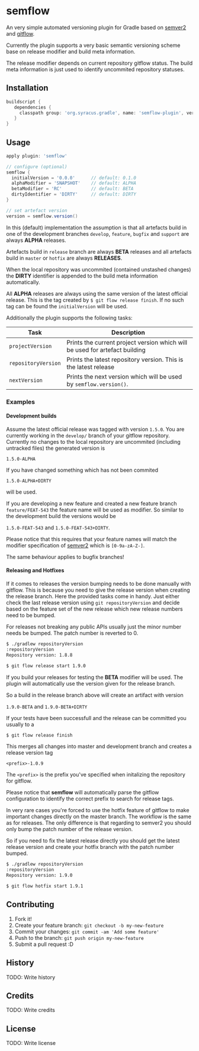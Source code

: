 # semflow

An very simple automated versioning plugin for Gradle based on
[semver2](http://semver.org/) and [gitflow](https://github.com/nvie/gitflow).

Currently the plugin supports a very basic semantic versioning scheme base on release modifier and
build meta information.

The release modifier depends on current repository gitflow status. The build meta information is just
used to identify uncommited repository statuses.



## Installation

```groovy
buildscript {
   dependencies {
     classpath group: 'org.syracus.gradle', name: 'semflow-plugin', version: '1.0.3'
   }
}
```

## Usage

```groovy
apply plugin: 'semflow'

// configure (optional)
semflow {
  initialVersion = '0.0.0'      // default: 0.1.0
  alphaModifier = 'SNAPSHOT'    // default: ALPHA
  betaModifier = 'RC'           // default: BETA
  dirtyIdentifier = 'DIRTY'     // default: DIRTY
}

// set artefact version
version = semflow.version()
```

In this (default) implementation the assumption is that all artefacts build in one of the development branches
```develop```, ```feature```, ```bugfix``` and ```support``` are always **ALPHA** releases.

Artefacts build in ```release``` branch are always **BETA** releases and all artefacts build in 
```master``` or ```hotfix``` are always **RELEASES**.

When the local repository was uncommited (contained unstashed changes) the **DIRTY** identifier is 
appended to the build meta information automatically.

All **ALPHA** releases are always using the same version of the latest official release. This is the tag
created by ```$ git flow release finish```.
If no such tag can be found the ```initialVersion``` will be used.

Additionally the plugin supports the following tasks:

Task | Description
---|---
```projectVersion``` | Prints the current project version which will be used for artefact building
```repositoryVersion``` | Prints the latest repository version. This is the latest release
```nextVersion``` | Prints the next version which will be used by ```semflow.version()```.

### Examples

#### Development builds

Assume the latest official release was tagged with version ```1.5.0```. You are currently
working in the ```develop/``` branch of your gitflow repository. Currently no changes to the local
repository are uncommited (including untracked files) the generated version is

```1.5.0-ALPHA```

If you have changed something which has not been commited

```1.5.0-ALPHA+DIRTY```

will be used.

If you are developing a new feature and created a new feature branch ```feature/FEAT-543``` the feature
name will be used as modifier. So similar to the development build the versions would be

```1.5.0-FEAT-543``` and ```1.5.0-FEAT-543+DIRTY```.

Please notice that this requires that your feature names will match the modifier specification of 
[semver2](http://semver.org/) which is ```[0-9a-zA-Z-]```.

The same behaviour applies to bugfix branches!

#### Releasing and Hotfixes

If it comes to releases the version bumping needs to be done manually with gitflow. This is
because you need to give the release version when creating the release branch.
Here the provided tasks come in handy. Just either check the last release version using ```git repositoryVersion```
and decide based on the feature set of the new release which new release numbers need to be bumped.

For releases not breaking any public APIs usually just the minor number needs be bumped. The patch number
is reverted to 0.

```bash
$ ./gradlew repositoryVersion
:repositoryVersion
Repository version: 1.8.8

$ git flow release start 1.9.0
```

If you build your releases for testing the **BETA** modifier will be used. The plugin will
automatically use the version given for the release branch.

So a build in the release branch above will create an artifact with version

```1.9.0-BETA``` and ```1.9.0-BETA+DIRTY```

If your tests have been successfull and the release can be committed you usually to a 

```bash
$ git flow release finish
```

This merges all changes into master and development branch and creates a release version tag

```<prefix>-1.0.9```

The ```<prefix>``` is the prefix you've specified when initalizing the repository for gitflow.

Please notice that **semflow** will automatically parse the gitflow configuration to identify the
correct prefix to search for release tags.

In very rare cases you're forced to use the hotfix feature of gitflow to make important changes
directly on the master branch. The workflow is the same as for releases. The only difference is
that regarding to semver2 you should only bump the patch number of the release version.

So if you need to fix the latest release directly you should get the latest release version and
create your hotfix branch with the patch number bumped.

```bash
$ ./gradlew repositoryVersion
:repositoryVersion
Repository version: 1.9.0

$ git flow hotfix start 1.9.1
```




## Contributing

1. Fork it!
2. Create your feature branch: `git checkout -b my-new-feature`
3. Commit your changes: `git commit -am 'Add some feature'`
4. Push to the branch: `git push origin my-new-feature`
5. Submit a pull request :D

## History

TODO: Write history

## Credits

TODO: Write credits

## License

TODO: Write license

